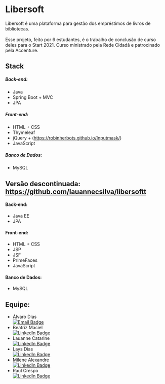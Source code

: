 # Libersoft
Libersoft é uma plataforma para gestão dos empréstimos de livros de bibliotecas. \
\
Esse projeto, feito por 6 estudantes, é o trabalho de conclusão de curso deles para o Start 2021. Curso ministrado pela Rede Cidadã e patrocinado pela Accenture.

## Stack
##### Back-end:
- Java
- Spring Boot + MVC
- JPA
##### Front-end:
- HTML + CSS
- Thymeleaf
- jQuery + (https://robinherbots.github.io/Inputmask/)
- JavaScript
##### Banco de Dados:
- MySQL

## Versão descontinuada: https://github.com/lauannecsilva/libersoftt
#### Back-end:
- Java EE
- JPA
#### Front-end:
- HTML + CSS
- JSP
- JSF
- PrimeFaces
- JavaScript
#### Banco de Dados:
- MySQL

## Equipe:
- Álvaro Dias \
[![Email Badge](https://img.shields.io/badge/Email-7F0C9C?style=for-the-badge&logo=gmail&logoColor=white&link=mailto:alvaro_10terra@hotmail.com)](mailto:alvaro_10terra@hotmail.com)
- Beatriz Maciel \
[![LinkedIn Badge](https://img.shields.io/badge/linkedin-%230077B5.svg?style=for-the-badge&logo=linkedin&logoColor=white&link=https://www.linkedin.com/in/beatriz-maciel-860609205/)](https://www.linkedin.com/in/beatriz-maciel-860609205/)
- Lauanne Catarine \
[![LinkedIn Badge](https://img.shields.io/badge/linkedin-%230077B5.svg?style=for-the-badge&logo=linkedin&logoColor=white&link=https://www.linkedin.com/in/lauanne-catarine-28891b190/)](https://www.linkedin.com/in/lauanne-catarine-28891b190/)
- Lays Dias \
[![LinkedIn Badge](https://img.shields.io/badge/linkedin-%230077B5.svg?style=for-the-badge&logo=linkedin&logoColor=white&link=https://www.linkedin.com/in/lays-dias/)](https://www.linkedin.com/in/lays-dias/)
- Milene Alexandre \
[![LinkedIn Badge](https://img.shields.io/badge/linkedin-%230077B5.svg?style=for-the-badge&logo=linkedin&logoColor=white&link=https://www.linkedin.com/in/milene-alexandre-b3054020a/)](https://www.linkedin.com/in/milene-alexandre-b3054020a/)
- Raul Crespo \
[![LinkedIn Badge](https://img.shields.io/badge/linkedin-%230077B5.svg?style=for-the-badge&logo=linkedin&logoColor=white&link=https://www.linkedin.com/in/raul-crespo/)](https://www.linkedin.com/in/raul-crespo/)
